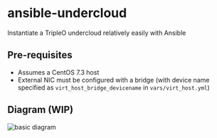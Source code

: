 # ansible-undercloud
Instantiate a TripleO undercloud relatively easily with Ansible

## Pre-requisites

* Assumes a CentOS 7.3 host
* External NIC must be configured with a bridge (with device name specified as `virt_host_bridge_devicename` in `vars/virt_host.yml`)

## Diagram (WIP)

![basic diagram](http://i.imgur.com/5yXWjlw.png)
